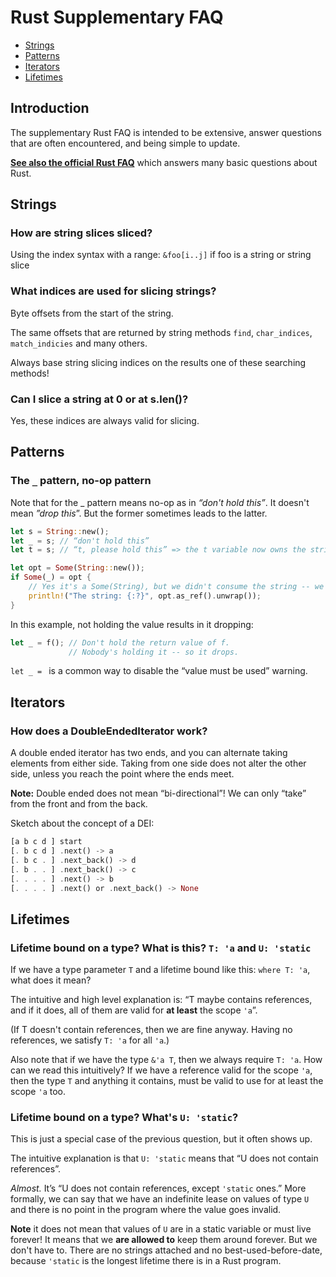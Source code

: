 
# Rust Supplementary FAQ

* [Strings](#strings)
* [Patterns](#patterns)
* [Iterators](#iterators)
* [Lifetimes](#lifetimes)

## Introduction
The supplementary Rust FAQ is intended to be extensive, answer questions that are often encountered, and being simple to update.

[**See also the official Rust FAQ**](https://www.rust-lang.org/en-US/faq.html) which answers many basic questions about Rust.

## Strings

### How are string slices sliced?

Using the index syntax with a range: `&foo[i..j]` if foo is a string or string slice

### What indices are used for slicing strings?

Byte offsets from the start of the string.

The same offsets that are returned by string methods `find`, `char_indices`, `match_indicies` and many others.

Always base string slicing indices on the results one of these searching methods!

### Can I slice a string at 0 or at s.len()?

Yes, these indices are always valid for slicing.

## Patterns

### The `_` pattern, no-op pattern

Note that for the _ pattern means no-op as in *“don't hold this”*. It doesn't mean *”drop this*”. But the former sometimes leads to the latter.

```rust
let s = String::new();
let _ = s; // “don't hold this”
let t = s; // “t, please hold this” => the t variable now owns the string s.
```

```rust
let opt = Some(String::new());
if Some(_) = opt {
    // Yes it's a Some(String), but we didn't consume the string -- we said "don't hold it".
    println!("The string: {:?}", opt.as_ref().unwrap());
}
```

In this example, not holding the value results in it dropping:

```rust
let _ = f(); // Don't hold the return value of f.
             // Nobody's holding it -- so it drops.
```

`let _ = ` is a common way to disable the “value must be used” warning.

## Iterators

### How does a DoubleEndedIterator work?

A double ended iterator has two ends, and you can alternate taking elements from either side. Taking from one side does not alter the other side, unless you reach the point where the ends meet.

**Note:** Double ended does not mean “bi-directional”! We can only “take” from the front and from the back.

Sketch about the concept of a DEI:

```rust
[a b c d ] start
[. b c d ] .next() -> a
[. b c . ] .next_back() -> d
[. b . . ] .next_back() -> c
[. . . . ] .next() -> b
[. . . . ] .next() or .next_back() -> None
```


## Lifetimes

### Lifetime bound on a type? What is this? `T: 'a` and `U: 'static`

If we have a type parameter `T` and a lifetime bound like this: `where T: 'a`, what does it mean?

The intuitive and high level explanation is: “T maybe contains references, and if it does, all of them are valid for **at least** the scope `'a`”.

(If T doesn't contain references, then we are fine anyway. Having no references, we satisfy `T: 'a` for all `'a`.)

Also note that if we have the type `&'a T`, then we always require `T: 'a`. How can we read this intuitively?  If we have a reference valid for the scope `'a`, then the type `T` and anything it contains, must be valid to use for at least the scope `'a` too.

### Lifetime bound on a type? What's `U: 'static`?

This is just a special case of the previous question, but it often shows up.

The intuitive explanation is that `U: 'static` means that “U does not contain references”.

*Almost.* It’s “U does not contain references, except `'static` ones.” More formally, we can say that we have an indefinite lease on values of type `U` and there is no point in the program where the value goes invalid.

**Note** it does not mean that values of `U` are in a static variable or must live forever! It means that we **are allowed to** keep them around forever. But we don't have to. There are no strings attached and no best-used-before-date, because `'static` is the longest lifetime there is in a Rust program.

